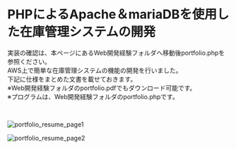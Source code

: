 # PHPによるApache＆mariaDBを使用した在庫管理システムの開発
実装の確認は、本ページにあるWeb開発経験フォルダへ移動後portfolio.phpを参照ください。
<br>
AWS上で簡単な在庫管理システムの機能の開発を行いました。<br>
下記に仕様をまとめた文書を載せておきます。<br>
※Web開発経験フォルダのportfolio.pdfでもダウンロード可能です。<br>
※プログラムは、Web開発経験フォルダのportfolio.phpです。<br>

<br>

![portfolio_resume_page1](https://user-images.githubusercontent.com/67217703/129176334-377e8662-aa0c-497e-881e-624e610b1a7d.png)
<br>

![portfolio_resume_page2](https://user-images.githubusercontent.com/67217703/129176364-6605c952-f512-446a-a61e-363acf80cdfd.png)
